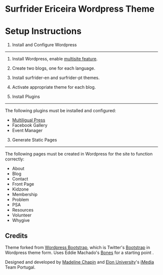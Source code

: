Surfrider Ericeira Wordpress Theme
==================================

Setup Instructions
==================

1. Install and Configure Wordpress
----------------------------------

1.  Install Wordpress, enable [multisite feature](https://codex.wordpress.org/Create_A_Network).
2. Create two blogs, one for each language.
3.  Install surfrider-en and surfrider-pt themes.
4.  Activate appropriate theme for each blog.

2. Install Plugins
------------------

The following plugins must be installed and configured:

-  [Multiligual Press](https://wordpress.org/extend/plugins/multilingual-press/)
-  Facebook Gallery
-  Event Manager

3. Generate Static Pages
------------------------

The following pages must be created in Wordpress for the site to function correctly:

-  About
-  Blog
-  Contact
-  Front Page
-  Kidzone
-  Membership
-  Problem
-  PSA
-  Resources
-  Volunteer
-  Whygive

Credits
-------
Theme forked from [Wordpress Bootstrap](https://github.com/320press/wordpress-bootstrap), which is Twitter's [Bootstrap](http://twitter.github.com/bootstrap) in Wordpress theme form. Uses Eddie Machado's [Bones](https://github.com/eddiemachado/bones) for a starting point . 

Designed and developed by [Madeline Chapin](http://madelinechapin.com) and [Elon University](http://www.elon.edu)'s [iMedia](http://www.elon.edu/imedia) Team Portugal.